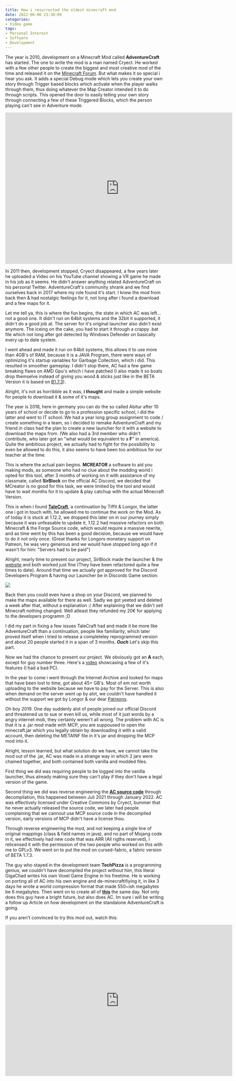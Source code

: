 ```yaml
---
title: How i resurrected the oldest minecraft mod
date: 2022-06-06 23:30:09
categories:
- Video game
tags:
- Personal Interest
- Software
- Development
---
```


The year is 2010, development on a Minecraft Mod called **AdventureCraft** has started. The one to write the mod is a man named Cryect. He worked with a few other people to create the biggest and most creative mod of the time and released it on the [Minecraft Forum](https://www.minecraftforum.net/forums/mapping-and-modding-java-edition/minecraft-mods/1272366-1-3-2-adventurecraft-npc-pathing-blocks-r1095).
But what makes it so special i hear you ask. It adds a special Debug mode which lets you create your own story through Trigger based blocks which activate when the player walks through them, thus doing whatever the Map Creator intended it to do through scripts. This opened the door to easily telling your own story through connecting a few of these Triggered Blocks, which the person playing can't see in Adventure mode.

<iframe width="720" height="480" src="https://www.youtube.com/embed/CQSxxKkUP3s" title="YouTube video player" frameborder="0" allow="accelerometer; autoplay; clipboard-write; encrypted-media; gyroscope; picture-in-picture" allowfullscreen></iframe>

In 2011 then, development stopped, Cryect disappeared, a few years later he uploaded a Video on his YouTube channel showing a VR game he made in his job as it seems. He didn't answer anything related AdventureCraft on his personal Twitter. AdventureCraft's community shrank and we find ourselves back in 2017 where my role found it's start. I knew the mod from back then & had nostalgic feelings for it, not long after i found a download and a few maps for it.

Let me tell ya, this is where the fun begins, the state in which AC was left... not a good one. It didn't run on 64bit systems and the 32bit it supported, it didn't do a good job at. The server for it's original launcher also didn't exist anymore. The iceing on the cake, you had to start it through a crappy .bat file which not long after got detected by Windows Defender on basically every up to date system.

I went ahead and made it run on 64bit systems, this allows it to use more than 4GB's of RAM, because it is a JAVA Program, there were ways of optimizing it's startup variables for Garbage Collection, which i did. This resulted in smoother gameplay. I didn't stop there, AC had a few game breaking flaws on AMD Gpu's which i have patched (I also made it so boats drop themselve instead of giving you wood & sticks just like in the BETA Version it is based on [B1.7.3](https://minecraft.fandom.com/wiki/Java_Edition_Beta_1.7.3)).

Alright, it's not as horribble as it was, **i thought** and made a simple website for people to download it & some of it's maps.

The year is 2018, here in germany you can do the so called Abitur after 10 years of school or decide to go to a profession specific school, i did the latter and went to IT school. We had a year long group assignment to code / create something in a team, so i decided to remake AdventureCraft and my friend in class had the plan to create a new launcher for it with a website to download the maps from. (We also had a 3rd member who didn't contribute, who later got an "what would be equivalent to a **F**" in america). Quite the ambitious project, we actually had to fight for the possibility to even be allowed to do this, it also seems to have been too ambitious for our teacher at the time.

This is where the actual pain begins. **MCREATOR** a software to aid you making mods, as someone who had no clue about the modding world i opted for this tool, after 3 months of working on it with assistance of my classmate, called **SirBlock** on the official AC Discord, we decided that MCreator is no good for this task, we were limited by the tool and would have to wait months for it to update & play catchup with the actual Minecraft Version.

This is when i found [**TaleCraft**](https://www.minecraftforum.net/forums/mapping-and-modding-java-edition/minecraft-mods/wip-mods/2631866-talecraft-a-mod-for-more-custom-and-advanced), a continuation by Tiffit & Longor, the latter one i got in touch with, he allowed me to continue the work on the Mod. As of today it is stuck at 1.12.2, we dropped this later on in our journey simply because it was unfeasable to update it, 1.12.2 had massive refactors on both Minecraft & the Forge Source code, which would require a massive rewrite, and as time went by this has been a good decision, because we would have to do it not only once. (Great thanks for Longors monetary support on Patreon, he was very generous and we would have stopped long ago if it wasn't for him: "Servers had to be paid")

Alright, nearly time to present our project, SirBlock made the launcher & the [website](https://adventurecraft.gq/) and both worked just fine (They have been refactored quite a few times to date). Around that time we actually got approved for the Discord Developers Program & having our Launcher be in Discords Game section:

![](/assets/06-06-22/ac-discord.png)

Back then you could even have a shop on your Discord, we planned to make the maps available for there as well. Sadly we got yeeted and deleted a week after that, without a explanation :/ After explaining that we didn't sell Minecraft nothing changed. Well atleast they refunded my 20€ for applying to the developers programm ;D

I did my part in fixing a few issues TaleCraft had and made it be more like AdventureCraft than a continuation, people like familiarity, which later proved itself when i tried to release a completeley reprogrammed version and about 20 people started it in a span of 3 months. _**Ouch**_ Let's skip this part.

Now we had the chance to present our project. We obviously got an **A** each, except for guy number three. Here's a [video](https://youtu.be/0pj2_brhg6A) showcasing a few of it's features (I had a bad PC).

In the year to come i went through the Internet Archive and looked for maps that have been lost to time, got about 45+ GB's. Most of em not worth uploading to the website because we have to pay for the Server. This is also when demand on the server went up by alot, we couldn't have handled it without the support we got by Longor & our dear [Patreons](https://www.patreon.com/AdventureCraft).

Oh boy 2019. One day suddenly alot of people joined our official Discord and threatened us to sue or even kill us, while most of it just words by a angry internet mob, they certainly weren't all wrong. The problem with AC is that it is a .jar mod made with MCP, you are suppoused to open the minecraft.jar which you legally obtain by downloading it with a valid account, then deleting the METAINF file in it's jar and dropping the MCP mod into it.

Alright, lesson learned, but what solution do we have, we cannot take the mod out of the .jar, AC was made in a strange way in which 2 jars were chained together, and both contained both vanilla and modded files.

First thing we did was requiring people to be logged into the vanilla launcher, thus already making sure they can't play if they don't have a legal version of the game.

Second thing we did was reverse engineering the [**AC source code**](https://github.com/RyuuSlayer/AC-1.7.3) through decompilation, this happened between Juli 2021 through January 2022. AC was effectively licensed under Creative Commons by Cryect, bummer that he never actually released the source code, we later had people complaining that we cannout use MCP source code in the decompiled version, early versions of MCP didn't have a license thou.

Through reverse engineering the mod, and not keeping a single line of original mappings (class & field names in java), and no part of Mojang code in it, we effectively had new code that was ARR (All rigths reserved), i relicensed it with the permission of the two people who worked on this with me to GPLv3. We went on to put the mod on cursed-fabric, a fabric version of BETA 1.7.3.

The guy who stayed in the development team **TechPizza** is a programming genius, we couldn't have decompiled the project without him, this literal GigaChad writes his own Voxel Game Engine in his freetime. He is working on porting all of AC into his own engine and de-minecraftifiying it, in like 3 days he wrote a world compression format that made 550~ish megabytes be 6 megabytes. Then went on to create all of [**this**](https://www.youtube.com/watch?v=5Ojxl70fjYo) the same day. Not only does this guy have a bright future, but also does AC. Im sure i will be writing a follow up Article on how development on the standalone AdventureCraft is going.

If you aren't convinced to try this mod out, watch this:

<iframe width="720" height="480" src="https://www.youtube.com/embed/9Sm0pmBx4oI" title="YouTube video player" frameborder="0" allow="accelerometer; autoplay; clipboard-write; encrypted-media; gyroscope; picture-in-picture" allowfullscreen></iframe>